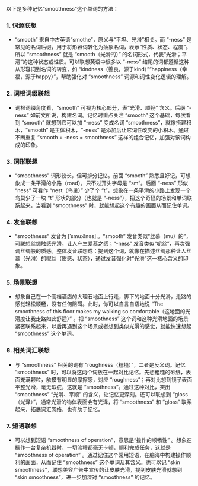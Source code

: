 以下是多种记忆“smoothness”这个单词的方法：

### 1. 词源联想
 - “smooth” 来自中古英语“smothe”，原义与“平坦、光滑”相关。而 “-ness” 是常见的名词后缀，用于将形容词转化为抽象名词，表示“性质、状态、程度”。所以 “smoothness” 就是 “smooth（光滑的）” 的名词形式，代表“光滑；平滑”的这种状态或性质。可以联想英语中很多以 “-ness” 结尾的词都遵循这种从形容词到名词的转变，如 “kindness（善良，源于kind）”“happiness（幸福，源于happy）”，帮助强化对 “smoothness” 词源和词性变化逻辑的理解。

### 2. 词根词缀联想
 - 词根词缀角度看，“smooth” 可视为核心部分，表“光滑、顺畅” 含义。后缀 “-ness” 如前文所说，构建名词。记忆时重点关注 “smooth” 这个基础，每次看到 “smooth” 就想到它可以加 “-ness” 变成名词 “smoothness”，就像搭建积木，“smooth” 是主体积木，“-ness” 是添加后让它词性改变的小积木。通过不断重复 “smooth + -ness = smoothness” 这样的组合记忆，加强对该词构成的印象。

### 3. 词形联想
 - “smoothness” 词形较长，但可拆分记忆。前面 “smooth” 熟悉且好记，可想象成一条平滑的小路（road），只不过开头字母是 “sm”。后面 “-ness” 形似 “ness” 可看作 “nest（鸟巢）” 少了个 “t”，想象在一条平滑的小路上发现一个鸟巢少了一块 “t” 形状的部分（也就是 “-ness”），把这个奇怪的场景和单词联系起来，当看到 “smoothness” 时，就能想起这个有趣的画面从而记住单词。

### 4. 发音联想
 - “smoothness” 发音为 [ˈsmuːðnəs] 。“smooth” 发音类似“丝慕（mu）的”，可联想丝绸触感光滑，让人产生爱慕之感；“-ness” 发音类似“呢丝”，再次强调丝绸般的质感。整体发音联想成：提到这个词，就像在描述丝绸那种让人丝慕（光滑）的呢丝（质感、状态），通过发音强化对“光滑”这一核心含义的印象。

### 5. 场景联想
 - 想象自己在一个高档酒店的大理石地面上行走，脚下的地面十分光滑，走路的感觉轻松顺畅，没有任何阻碍。此时，你可以自言自语地说 “The smoothness of this floor makes my walking so comfortable（这地面的光滑度让我走路如此舒适）” 。把 “smoothness” 这个词和这种光滑地面的场景紧密联系起来，以后再遇到这个场景或者想到类似光滑的感觉，就能快速想起 “smoothness” 这个单词。

### 6. 相关词汇联想
 - 与 “smoothness” 相关的词有 “roughness（粗糙）”，二者是反义词。记忆 “smoothness” 时，可以将这两个词放在一起对比记忆。先想粗糙的砂纸，表面充满颗粒，触摸有明显的摩擦感，对应 “roughness”；再对比想到镜子表面平整光滑，毫无瑕疵，这就是 “smoothness”。通过这种对比，突出 “smoothness” “光滑、平顺” 的含义，让记忆更深刻。还可以联想到 “gloss（光泽）”，通常光滑的物体表面会有光泽，将 “smoothness” 和 “gloss” 联系起来，拓展词汇网络，也有助于记忆。

### 7. 短语联想
 - 可以想到短语 “smoothness of operation”，意思是“操作的顺畅性” 。想象在操作一台复杂机器时，一切流程都毫无卡顿，顺利完成任务，这就是 “smoothness of operation” 。通过记住这个常用短语，在脑海中构建操作顺利的画面，从而记住 “smoothness” 这个单词及其含义。也可以记 “skin smoothness”，联想美容广告中宣传的让皮肤光滑，提到皮肤光滑就想到 “skin smoothness”，进一步加深对 “smoothness” 的记忆。 